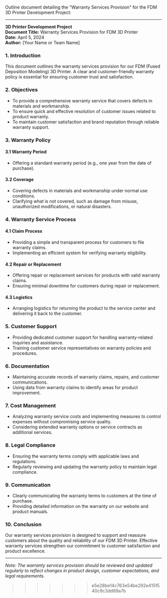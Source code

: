 Outline document detailing the "Warranty Services Provision" for the FDM 3D Printer Development Project:

---

**3D Printer Development Project**  
**Document Title:** Warranty Services Provision for FDM 3D Printer  
**Date:** April 5, 2024  
**Author:** [Your Name or Team Name]

### 1. Introduction

This document outlines the warranty services provision for our FDM (Fused Deposition Modeling) 3D Printer. A clear and customer-friendly warranty policy is essential for ensuring customer trust and satisfaction.

### 2. Objectives

- To provide a comprehensive warranty service that covers defects in materials and workmanship.
- To ensure quick and effective resolution of customer issues related to product warranty.
- To maintain customer satisfaction and brand reputation through reliable warranty support.

### 3. Warranty Policy

#### 3.1 Warranty Period
- Offering a standard warranty period (e.g., one year from the date of purchase).

#### 3.2 Coverage
- Covering defects in materials and workmanship under normal use conditions.
- Clarifying what is not covered, such as damage from misuse, unauthorized modifications, or natural disasters.

### 4. Warranty Service Process

#### 4.1 Claim Process
- Providing a simple and transparent process for customers to file warranty claims.
- Implementing an efficient system for verifying warranty eligibility.

#### 4.2 Repair or Replacement
- Offering repair or replacement services for products with valid warranty claims.
- Ensuring minimal downtime for customers during repair or replacement.

#### 4.3 Logistics
- Arranging logistics for returning the product to the service center and delivering it back to the customer.

### 5. Customer Support

- Providing dedicated customer support for handling warranty-related inquiries and assistance.
- Training customer service representatives on warranty policies and procedures.

### 6. Documentation

- Maintaining accurate records of warranty claims, repairs, and customer communications.
- Using data from warranty claims to identify areas for product improvement.

### 7. Cost Management

- Analyzing warranty service costs and implementing measures to control expenses without compromising service quality.
- Considering extended warranty options or service contracts as additional services.

### 8. Legal Compliance

- Ensuring the warranty terms comply with applicable laws and regulations.
- Regularly reviewing and updating the warranty policy to maintain legal compliance.

### 9. Communication

- Clearly communicating the warranty terms to customers at the time of purchase.
- Providing detailed information on the warranty on our website and product manuals.

### 10. Conclusion

Our warranty services provision is designed to support and reassure customers about the quality and reliability of our FDM 3D Printer. Effective warranty services strengthen our commitment to customer satisfaction and product excellence.

---

*Note: The warranty services provision should be reviewed and updated regularly to reflect changes in product design, customer expectations, and legal requirements.*
>>>>>>> e5e28be14c763e54be292e415f540c9c3dd69a7b
